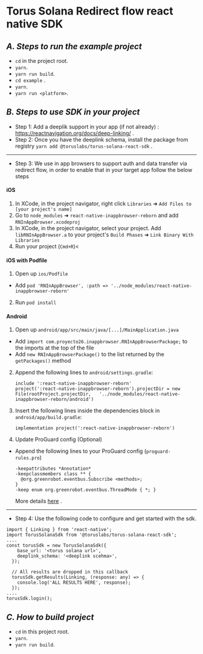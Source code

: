# Torus Solana Redirect flow react native SDK
## _A. Steps to run the example project_
- ```cd``` in the project root.
- ```yarn```.
- ```yarn run build```.
- ```cd example``` .
- ```yarn```.
- ```yarn run <platform>```.

## _B. Steps to use SDK in your project_
- Step 1: Add a deeplik support in your app (if not already) : https://reactnavigation.org/docs/deep-linking/ .
- Step 2: Once you have the deeplink schema, install the package from registry ``` yarn add @toruslabs/torus-solana-react-sdk ``` .
_______
- Step 3: We use in app browsers to support auth and data transfer via redirect flow, in order to enable that in your target app follow the below steps


#### iOS

1. In XCode, in the project navigator, right click `Libraries` ➜ `Add Files to [your project's name]`
2. Go to `node_modules` ➜ `react-native-inappbrowser-reborn` and add `RNInAppBrowser.xcodeproj`
3. In XCode, in the project navigator, select your project. Add `libRNInAppBrowser.a` to your project's `Build Phases` ➜ `Link Binary With Libraries`
4. Run your project (`Cmd+R`)<

#### iOS with Podfile
1. Open up `ios/Podfile`
- Add `pod 'RNInAppBrowser', :path => '../node_modules/react-native-inappbrowser-reborn'`
2. Run `pod install`

#### Android

1. Open up `android/app/src/main/java/[...]/MainApplication.java`
- Add `import com.proyecto26.inappbrowser.RNInAppBrowserPackage;` to the imports at the top of the file
- Add `new RNInAppBrowserPackage()` to the list returned by the `getPackages()` method
2. Append the following lines to `android/settings.gradle`:
   ```
   include ':react-native-inappbrowser-reborn'
   project(':react-native-inappbrowser-reborn').projectDir = new File(rootProject.projectDir, 	'../node_modules/react-native-inappbrowser-reborn/android')
   ```
3. Insert the following lines inside the dependencies block in `android/app/build.gradle`:
   ```
   implementation project(':react-native-inappbrowser-reborn')
   ```
4. Update ProGuard config (Optional)
- Append the following lines to your ProGuard config (`proguard-rules.pro`)
  ```
  -keepattributes *Annotation*
  -keepclassmembers class ** {
    @org.greenrobot.eventbus.Subscribe <methods>;
  }
  -keep enum org.greenrobot.eventbus.ThreadMode { *; }
  ```
  More details [here](https://github.com/proyecto26/react-native-inappbrowser#getting-started) .
____
- Step 4: Use the following code to configure and get started with the sdk.
```
import { Linking } from 'react-native';
import TorusSolanaSdk from '@toruslabs/torus-solana-react-sdk';
....
const torusSdk = new TorusSolanaSdk({
    base_url: '<torus solana url>',
    deeplink_schema: '<deeplink scehma>',
  });

  // All results are dropped in this callback
  torusSdk.getResults(Linking, (response: any) => {
    console.log('ALL RESULTS HERE', response);
  });
....
torusSdk.login();
```
## _C. How to build project_
- ```cd``` in this project root.
- ```yarn```.
- ```yarn run build```.